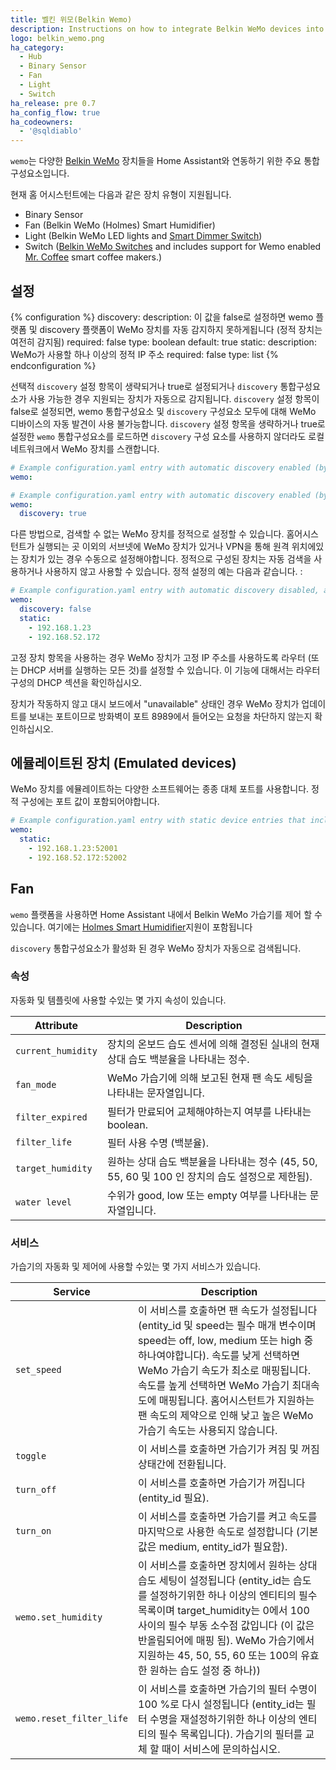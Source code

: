 ```yaml
---
title: 벨킨 위모(Belkin Wemo)
description: Instructions on how to integrate Belkin WeMo devices into Home Assistant.
logo: belkin_wemo.png
ha_category:
  - Hub
  - Binary Sensor
  - Fan
  - Light
  - Switch
ha_release: pre 0.7
ha_config_flow: true
ha_codeowners:
  - '@sqldiablo'
---
```


`wemo`는 다양한 [Belkin WeMo](https://www.belkin.com/us/Products/home-automation/c/wemo-home-automation/) 장치들을 Home Assistant와 연동하기 위한 주요 통합구성요소입니다.

현재 홈 어시스턴트에는 다음과 같은 장치 유형이 지원됩니다.


- Binary Sensor
- Fan (Belkin WeMo (Holmes) Smart Humidifier)
- Light (Belkin WeMo LED lights and [Smart Dimmer Switch](https://www.belkin.com/us/F7C059-Belkin/p/P-F7C059/))
- Switch ([Belkin WeMo Switches](https://www.belkin.com/us/Products/home-automation/c/wemo-home-automation/) and includes support for Wemo enabled [Mr. Coffee](https://www.mrcoffee.com/wemo-landing-page.html) smart coffee makers.)

## 설정

{% configuration %}
  discovery:
    description: 이 값을 false로 설정하면 wemo 플랫폼 및 discovery 플랫폼이 WeMo 장치를 자동 감지하지 못하게됩니다 (정적 장치는 여전히 감지됨)
    required: false
    type: boolean
    default: true
  static:
    description: WeMo가 사용할 하나 이상의 정적 IP 주소
    required: false
    type: list
{% endconfiguration %}

선택적 `discovery` 설정 항목이 생략되거나 true로 설정되거나 `discovery` 통합구성요소가 사용 가능한 경우 지원되는 장치가 자동으로 감지됩니다. `discovery` 설정 항목이 false로 설정되면, wemo 통합구성요소 및 `discovery` 구성요소 모두에 대해 WeMo 디바이스의 자동 발견이 사용 불가능합니다. `discovery` 설정 항목을 생략하거나 true로 설정한 `wemo` 통합구성요소를 로드하면 `discovery` 구성 요소를 사용하지 않더라도 로컬 네트워크에서 WeMo 장치를 스캔합니다.

```yaml
# Example configuration.yaml entry with automatic discovery enabled (by omitting the discovery configuration item)
wemo:

# Example configuration.yaml entry with automatic discovery enabled (by explicitly setting the discovery configuration item)
wemo:
  discovery: true
```

다른 방법으로, 검색할 수 없는 WeMo 장치를 정적으로 설정할 수 있습니다. 홈어시스턴트가 실행되는 곳 이외의 서브넷에 WeMo 장치가 있거나 VPN을 통해 원격 위치에있는 장치가 있는 경우 수동으로 설정해야합니다. 정적으로 구성된 장치는 자동 검색을 사용하거나 사용하지 않고 사용할 수 있습니다. 정적 설정의 예는 다음과 같습니다. :

```yaml
# Example configuration.yaml entry with automatic discovery disabled, and 2 statically configured devices
wemo:
  discovery: false
  static:
    - 192.168.1.23
    - 192.168.52.172
```

고정 장치 항목을 사용하는 경우 WeMo 장치가 고정 IP 주소를 사용하도록 라우터 (또는 DHCP 서버를 실행하는 모든 것)를 설정할 수 있습니다. 이 기능에 대해서는 라우터 구성의 DHCP 섹션을 확인하십시오.

장치가 작동하지 않고 대시 보드에서 "unavailable" 상태인 경우 WeMo 장치가 업데이트를 보내는 포트이므로 방화벽이 포트 8989에서 들어오는 요청을 차단하지 않는지 확인하십시오.

## 에뮬레이트된 장치 (Emulated devices)

WeMo 장치를 에뮬레이트하는 다양한 소프트웨어는 종종 대체 포트를 사용합니다. 정적 구성에는 포트 값이 포함되어야합니다.

```yaml
# Example configuration.yaml entry with static device entries that include non-standard port numbers
wemo:
  static:
    - 192.168.1.23:52001
    - 192.168.52.172:52002
```

## Fan

`wemo` 플랫폼을 사용하면 Home Assistant 내에서 Belkin WeMo 가습기를 제어 할 수 있습니다. 여기에는 [Holmes Smart Humidifier](https://www.holmesproducts.com/wemo-humidifier.html)지원이 포함됩니다

`discovery` 통합구성요소가 활성화 된 경우 WeMo 장치가 자동으로 검색됩니다.

### 속성 

자동화 및 템플릿에 사용할 수있는 몇 가지 속성이 있습니다.

| Attribute | Description |
| --------- | ----------- |
| `current_humidity` | 장치의 온보드 습도 센서에 의해 결정된 실내의 현재 상대 습도 백분율을 나타내는 정수.
| `fan_mode` | WeMo 가습기에 의해 보고된 현재 팬 속도 세팅을 나타내는 문자열입니다.
| `filter_expired` | 필터가 만료되어 교체해야하는지 여부를 나타내는 boolean.
| `filter_life` | 필터 사용 수명 (백분율).
| `target_humidity` | 원하는 상대 습도 백분율을 나타내는 정수 (45, 50, 55, 60 및 100 인 장치의 습도 설정으로 제한됨).
| `water level` | 수위가 good, low 또는 empty 여부를 나타내는 문자열입니다.

### 서비스

가습기의 자동화 및 제어에 사용할 수있는 몇 가지 서비스가 있습니다.

| Service | Description |
| --------- | ----------- |
| `set_speed` | 이 서비스를 호출하면 팬 속도가 설정됩니다 (entity_id 및 speed는 필수 매개 변수이며 speed는 off, low, medium 또는 high 중 하나여야합니다). 속도를 낮게 선택하면 WeMo 가습기 속도가 최소로 매핑됩니다. 속도를 높게 선택하면 WeMo 가습기 최대속도에 매핑됩니다. 홈어시스턴트가 지원하는 팬 속도의 제약으로 인해 낮고 높은 WeMo 가습기 속도는 사용되지 않습니다.
| `toggle` | 이 서비스를 호출하면 가습기가 켜짐 및 꺼짐 상태간에 전환됩니다.
| `turn_off` | 이 서비스를 호출하면 가습기가 꺼집니다 (entity_id 필요).
| `turn_on` | 이 서비스를 호출하면 가습기를 켜고 속도를 마지막으로 사용한 속도로 설정합니다 (기본값은 medium, entity_id가 필요함).
| `wemo.set_humidity` | 이 서비스를 호출하면 장치에서 원하는 상대 습도 세팅이 설정됩니다 (entity_id는 습도를 설정하기위한 하나 이상의 엔티티의 필수 목록이며 target_humidity는 0에서 100 사이의 필수 부동 소수점 값입니다 (이 값은 반올림되어에 매핑 됨). WeMo 가습기에서 지원하는 45, 50, 55, 60 또는 100의 유효한 원하는 습도 설정 중 하나))
| `wemo.reset_filter_life` | 이 서비스를 호출하면 가습기의 필터 수명이 100 %로 다시 설정됩니다 (entity_id는 필터 수명을 재설정하기위한 하나 이상의 엔티티의 필수 목록입니다). 가습기의 필터를 교체 할 때이 서비스에 문의하십시오.
